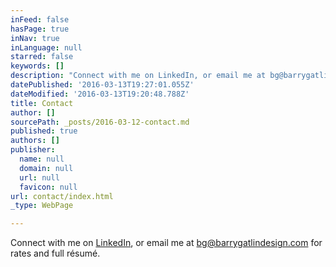 ```yaml
---
inFeed: false
hasPage: true
inNav: true
inLanguage: null
starred: false
keywords: []
description: "Connect with me on LinkedIn, or email me at bg@barrygatlindesign.com for rates and full résumé.\_"
datePublished: '2016-03-13T19:27:01.055Z'
dateModified: '2016-03-13T19:20:48.788Z'
title: Contact
author: []
sourcePath: _posts/2016-03-12-contact.md
published: true
authors: []
publisher:
  name: null
  domain: null
  url: null
  favicon: null
url: contact/index.html
_type: WebPage

---
```

Connect with me on [LinkedIn][0], or email me at bg@barrygatlindesign.com for rates and full résumé. 

[0]: https://www.linkedin.com/in/barry-gatlin-95a03616